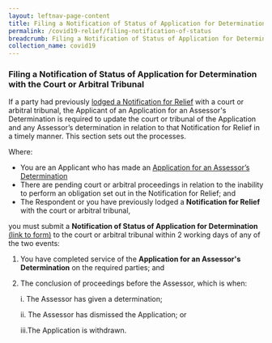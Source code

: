 ```yaml
---
layout: leftnav-page-content
title: Filing a Notification of Status of Application for Determination with the Court or Arbitral Tribunal 
permalink: /covid19-relief/filing-notification-of-status
breadcrumb: Filing a Notification of Status of Application for Determination with the Court or Arbitral Tribunal 
collection_name: covid19
---
```

### Filing a Notification of Status of Application for Determination with the Court or Arbitral Tribunal  ### 

If a party had previously [lodged a Notification for Relief](/covid19-relief/memorandum-of-notification) with a court or arbitral tribunal, the Applicant of an Application for an Assessor's Determination is required to update the court or tribunal of the Application and any Assessor’s determination in relation to that Notification for Relief in a timely manner.  This section sets out the processes.

Where: 
* You are an Applicant who has made an [Application for an Assessor’s Determination](/covid19-relief/application-for-assessor)
* There are pending court or arbitral proceedings in relation to the inability to perform an obligation set out in the Notification for Relief; and
* The Respondent or you have previously lodged a <b>Notification for Relief</b> with the court or arbitral tribunal, 

you must submit a **Notification of Status of Application for Determination** [(link to form)](/files/covid19-forms/form-7.docx) to the court or arbitral tribunal within 2 working days of any of the two events: 

1. You have completed service of the <b>Application for an Assessor's Determination</b> on the required parties; and
2. The conclusion of proceedings before the Assessor, which is when:

	i. The Assessor has given a determination;
	
	ii. The Assessor has dismissed the Application; or
	
	iii.The Application is withdrawn.
